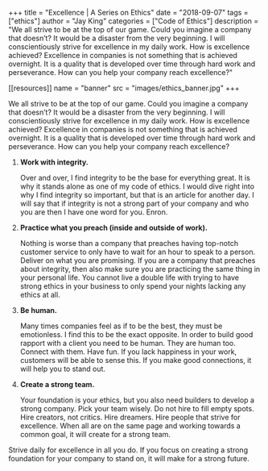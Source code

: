 +++
title = "Excellence | A Series on Ethics"
date = "2018-09-07"
tags = ["ethics"]
author = "Jay King"
categories = ["Code of Ethics"]
description = "We all strive to be at the top of our game. Could you imagine a company that doesn’t? It would be a disaster from the very beginning. I will conscientiously strive for excellence in my daily work. How is excellence achieved? Excellence in companies is not something that is achieved overnight. It is a quality that is developed over time through hard work and perseverance. How can you help your company reach excellence?"

[[resources]]
  name = "banner"
  src = "images/ethics_banner.jpg"
+++

We all strive to be at the top of our game. Could you imagine a company that doesn’t? It would be a disaster from the very beginning. I will conscientiously strive for excellence in my daily work. How is excellence achieved? Excellence in companies is not something that is achieved overnight. It is a quality that is developed over time through hard work and perseverance. How can you help your company reach excellence?

1. **Work with integrity.**

    Over and over, I find integrity to be the base for everything great. It is why it stands alone as one of my code of ethics. I would dive right into why I find integrity so important, but that is an article for another day. I will say that if integrity is not a strong part of your company and who you are then I have one word for you. Enron.

2. **Practice what you preach (inside and outside of work).**

    Nothing is worse than a company that preaches having top-notch customer service to only have to wait for an hour to speak to a person. Deliver on what you are promising. If you are a company that preaches about integrity, then also make sure you are practicing the same thing in your personal life. You cannot live a double life with trying to have strong ethics in your business to only spend your nights lacking any ethics at all.

3. **Be human.**

    Many times companies feel as if to be the best, they must be emotionless. I find this to be the exact opposite. In order to build good rapport with a client you need to be human. They are human too. Connect with them. Have fun. If you lack happiness in your work, customers will be able to sense this. If you make good connections, it will help you to stand out.

4. **Create a strong team.**

    Your foundation is your ethics, but you also need builders to develop a strong company. Pick your team wisely. Do not hire to fill empty spots. Hire creators, not critics. Hire dreamers. Hire people that strive for excellence. When all are on the same page and working towards a common goal, it will create for a strong team.

Strive daily for excellence in all you do. If you focus on creating a strong foundation for your company to stand on, it will make for a strong future.